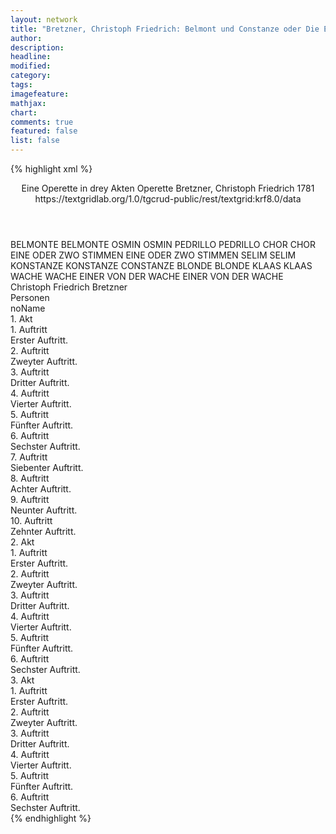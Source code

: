 ```yaml
---
layout: network
title: "Bretzner, Christoph Friedrich: Belmont und Constanze oder Die Entführung aus dem Serail (1781)"
author:
description:
headline:
modified:
category:
tags:
imagefeature: 
mathjax: 
chart: 
comments: true
featured: false
list: false
---
```

{% highlight xml %}
<?xml-model href="https://raw.githubusercontent.com/DLiNa/project/master/rules/lina.rnc"?><?xml-model href="https://raw.githubusercontent.com/DLiNa/project/master/rules/lina.sch"?>
<play xmlns="http://lina.digital">
  <header>
    <title>Belmont und Constanze oder Die Entführung aus dem Serail</title>
    <subtitle>Eine Operette in drey Akten</subtitle>
    <genretitle>Operette</genretitle>
    <author>Bretzner, Christoph Friedrich</author>
    <date type="print"/>
    <date type="premiere">1781</date>
    <date type="written"/>
    <source>https://textgridlab.org/1.0/tgcrud-public/rest/textgrid:krf8.0/data</source>
  </header>
  <personae>
    <character>
      <name>BELMONTE</name>
      <alias xml:id="belmonte">
        <name>BELMONTE</name>
      </alias>
    </character>
    <character>
      <name>OSMIN</name>
      <alias xml:id="osmin">
        <name>OSMIN</name>
      </alias>
    </character>
    <character>
      <name>PEDRILLO</name>
      <alias xml:id="pedrillo">
        <name>PEDRILLO</name>
      </alias>
    </character>
    <character>
      <name>CHOR</name>
      <alias xml:id="chor">
        <name>CHOR</name>
      </alias>
    </character>
    <character>
      <name>EINE ODER ZWO STIMMEN</name>
      <alias xml:id="eine_oder_zwo_stimmen">
        <name>EINE ODER ZWO STIMMEN</name>
      </alias>
    </character>
    <character>
      <name>SELIM</name>
      <alias xml:id="selim">
        <name>SELIM</name>
      </alias>
    </character>
    <character>
      <name>KONSTANZE</name>
      <alias xml:id="konstanze">
        <name>KONSTANZE</name>
      </alias>
      <alias xml:id="constanze">
        <name>CONSTANZE</name>
      </alias>
    </character>
    <character>
      <name>BLONDE</name>
      <alias xml:id="blonde">
        <name>BLONDE</name>
      </alias>
    </character>
    <character>
      <name>KLAAS</name>
      <alias xml:id="klaas">
        <name>KLAAS</name>
      </alias>
    </character>
    <character>
      <name>WACHE</name>
      <alias xml:id="wache">
        <name>WACHE</name>
      </alias>
    </character>
    <character>
      <name>EINER VON DER WACHE</name>
      <alias xml:id="einer_von_der_wache">
        <name>EINER VON DER WACHE</name>
      </alias>
    </character>
  </personae>
  <text>
    <div>
      <head>Christoph Friedrich Bretzner</head>
    </div>
    <div>
      <head>Personen</head>
      <div>
        <head>noName</head>
      </div>
    </div>
    <div>
      <head>1. Akt</head>
      <div>
        <head>1. Auftritt</head>
        <div>
          <head>Erster Auftritt.</head>
          <sp who="#belmonte">
            <amount n="1" unit="speech_acts"/>
            <amount n="110" unit="words"/>
            <amount n="530" unit="chars"/>
          </sp>
        </div>
      </div>
      <div>
        <head>2. Auftritt</head>
        <div>
          <head>Zweyter Auftritt.</head>
          <sp who="#osmin">
            <amount n="13" unit="speech_acts"/>
            <amount n="200" unit="words"/>
            <amount n="21" unit="lines"/>
            <amount n="1097" unit="chars"/>
          </sp>
          <sp who="#belmonte">
            <amount n="15" unit="speech_acts"/>
            <amount n="203" unit="words"/>
            <amount n="20" unit="lines"/>
            <amount n="1125" unit="chars"/>
          </sp>
        </div>
      </div>
      <div>
        <head>3. Auftritt</head>
        <div>
          <head>Dritter Auftritt.</head>
          <sp who="#osmin">
            <amount n="5" unit="speech_acts"/>
            <amount n="155" unit="words"/>
            <amount n="2" unit="lines"/>
            <amount n="846" unit="chars"/>
          </sp>
          <sp who="#pedrillo">
            <amount n="4" unit="speech_acts"/>
            <amount n="55" unit="words"/>
            <amount n="3" unit="lines"/>
            <amount n="277" unit="chars"/>
          </sp>
        </div>
      </div>
      <div>
        <head>4. Auftritt</head>
        <div>
          <head>Vierter Auftritt.</head>
          <sp who="#pedrillo">
            <amount n="12" unit="speech_acts"/>
            <amount n="517" unit="words"/>
            <amount n="1" unit="lines"/>
            <amount n="2923" unit="chars"/>
          </sp>
          <sp who="#belmonte">
            <amount n="11" unit="speech_acts"/>
            <amount n="125" unit="words"/>
            <amount n="9" unit="lines"/>
            <amount n="633" unit="chars"/>
          </sp>
        </div>
      </div>
      <div>
        <head>5. Auftritt</head>
        <div>
          <head>Fünfter Auftritt.</head>
          <sp who="#belmonte">
            <amount n="1" unit="speech_acts"/>
            <amount n="74" unit="words"/>
            <amount n="14" unit="lines"/>
            <amount n="372" unit="chars"/>
          </sp>
          <sp who="#pedrillo">
            <amount n="1" unit="speech_acts"/>
            <amount n="10" unit="words"/>
            <amount n="1" unit="lines"/>
            <amount n="66" unit="chars"/>
          </sp>
        </div>
      </div>
      <div>
        <head>6. Auftritt</head>
        <div>
          <head>Sechster Auftritt.</head>
          <sp who="#chor #eine_oder_zwo_stimmen">
            <amount n="2" unit="speech_acts"/>
            <amount n="34" unit="words"/>
            <amount n="8" unit="lines"/>
            <amount n="204" unit="chars"/>
          </sp>
          <sp who="#eine_oder_zwo_stimmen">
            <amount n="1" unit="speech_acts"/>
            <amount n="24" unit="words"/>
            <amount n="8" unit="lines"/>
            <amount n="142" unit="chars"/>
          </sp>
        </div>
      </div>
      <div>
        <head>7. Auftritt</head>
        <div>
          <head>Siebenter Auftritt.</head>
          <sp who="#selim">
            <amount n="9" unit="speech_acts"/>
            <amount n="172" unit="words"/>
            <amount n="7" unit="lines"/>
            <amount n="914" unit="chars"/>
          </sp>
          <sp who="#constanze">
            <amount n="1" unit="speech_acts"/>
            <amount n="17" unit="words"/>
            <amount n="1" unit="lines"/>
            <amount n="74" unit="chars"/>
          </sp>
          <sp who="#konstanze">
            <amount n="8" unit="speech_acts"/>
            <amount n="192" unit="words"/>
            <amount n="15" unit="lines"/>
            <amount n="1024" unit="chars"/>
          </sp>
        </div>
      </div>
      <div>
        <head>8. Auftritt</head>
        <div>
          <head>Achter Auftritt.</head>
          <sp who="#selim">
            <amount n="3" unit="speech_acts"/>
            <amount n="73" unit="words"/>
            <amount n="1" unit="lines"/>
            <amount n="417" unit="chars"/>
          </sp>
          <sp who="#pedrillo">
            <amount n="2" unit="speech_acts"/>
            <amount n="46" unit="words"/>
            <amount n="1" unit="lines"/>
            <amount n="263" unit="chars"/>
          </sp>
          <sp who="#belmonte">
            <amount n="1" unit="speech_acts"/>
            <amount n="17" unit="words"/>
            <amount n="1" unit="lines"/>
            <amount n="97" unit="chars"/>
          </sp>
        </div>
      </div>
      <div>
        <head>9. Auftritt</head>
        <div>
          <head>Neunter Auftritt.</head>
          <sp who="#pedrillo">
            <amount n="4" unit="speech_acts"/>
            <amount n="138" unit="words"/>
            <amount n="1" unit="lines"/>
            <amount n="769" unit="chars"/>
          </sp>
          <sp who="#belmonte">
            <amount n="3" unit="speech_acts"/>
            <amount n="56" unit="words"/>
            <amount n="2" unit="lines"/>
            <amount n="260" unit="chars"/>
          </sp>
        </div>
      </div>
      <div>
        <head>10. Auftritt</head>
        <div>
          <head>Zehnter Auftritt.</head>
          <sp who="#osmin">
            <amount n="12" unit="speech_acts"/>
            <amount n="203" unit="words"/>
            <amount n="13" unit="lines"/>
            <amount n="1062" unit="chars"/>
          </sp>
          <sp who="#pedrillo">
            <amount n="6" unit="speech_acts"/>
            <amount n="50" unit="words"/>
            <amount n="6" unit="lines"/>
            <amount n="284" unit="chars"/>
          </sp>
          <sp who="#belmonte">
            <amount n="2" unit="speech_acts"/>
            <amount n="16" unit="words"/>
            <amount n="2" unit="lines"/>
            <amount n="94" unit="chars"/>
          </sp>
          <sp who="#belmonte #pedrillo">
            <amount n="5" unit="speech_acts"/>
            <amount n="24" unit="words"/>
            <amount n="6" unit="lines"/>
            <amount n="107" unit="chars"/>
          </sp>
        </div>
      </div>
    </div>
    <div>
      <head>2. Akt</head>
      <div>
        <head>1. Auftritt</head>
        <div>
          <head>Erster Auftritt.</head>
          <sp who="#blonde">
            <amount n="14" unit="speech_acts"/>
            <amount n="405" unit="words"/>
            <amount n="14" unit="lines"/>
            <amount n="2256" unit="chars"/>
          </sp>
          <sp who="#osmin">
            <amount n="13" unit="speech_acts"/>
            <amount n="279" unit="words"/>
            <amount n="8" unit="lines"/>
            <amount n="1456" unit="chars"/>
          </sp>
        </div>
      </div>
      <div>
        <head>2. Auftritt</head>
        <div>
          <head>Zweyter Auftritt.</head>
          <sp who="#blonde">
            <amount n="7" unit="speech_acts"/>
            <amount n="291" unit="words"/>
            <amount n="20" unit="lines"/>
            <amount n="1614" unit="chars"/>
          </sp>
          <sp who="#konstanze">
            <amount n="5" unit="speech_acts"/>
            <amount n="112" unit="words"/>
            <amount n="10" unit="lines"/>
            <amount n="593" unit="chars"/>
          </sp>
          <sp who="#konstanze #blonde">
            <amount n="3" unit="speech_acts"/>
            <amount n="60" unit="words"/>
            <amount n="12" unit="lines"/>
            <amount n="345" unit="chars"/>
          </sp>
        </div>
      </div>
      <div>
        <head>3. Auftritt</head>
        <div>
          <head>Dritter Auftritt.</head>
          <sp who="#blonde">
            <amount n="11" unit="speech_acts"/>
            <amount n="124" unit="words"/>
            <amount n="8" unit="lines"/>
            <amount n="719" unit="chars"/>
          </sp>
          <sp who="#pedrillo">
            <amount n="10" unit="speech_acts"/>
            <amount n="214" unit="words"/>
            <amount n="4" unit="lines"/>
            <amount n="1230" unit="chars"/>
          </sp>
        </div>
      </div>
      <div>
        <head>4. Auftritt</head>
        <div>
          <head>Vierter Auftritt.</head>
          <sp who="#pedrillo">
            <amount n="1" unit="speech_acts"/>
            <amount n="78" unit="words"/>
            <amount n="11" unit="lines"/>
            <amount n="425" unit="chars"/>
          </sp>
        </div>
      </div>
      <div>
        <head>5. Auftritt</head>
        <div>
          <head>Fünfter Auftritt.</head>
          <sp who="#osmin">
            <amount n="14" unit="speech_acts"/>
            <amount n="278" unit="words"/>
            <amount n="12" unit="lines"/>
            <amount n="1242" unit="chars"/>
          </sp>
          <sp who="#pedrillo">
            <amount n="14" unit="speech_acts"/>
            <amount n="453" unit="words"/>
            <amount n="12" unit="lines"/>
            <amount n="2452" unit="chars"/>
          </sp>
          <sp who="#osmin #pedrillo">
            <amount n="2" unit="speech_acts"/>
            <amount n="27" unit="words"/>
            <amount n="7" unit="lines"/>
            <amount n="143" unit="chars"/>
          </sp>
        </div>
      </div>
      <div>
        <head>6. Auftritt</head>
        <div>
          <head>Sechster Auftritt.</head>
          <sp who="#pedrillo">
            <amount n="4" unit="speech_acts"/>
            <amount n="168" unit="words"/>
            <amount n="5" unit="lines"/>
            <amount n="890" unit="chars"/>
          </sp>
          <sp who="#belmonte">
            <amount n="6" unit="speech_acts"/>
            <amount n="144" unit="words"/>
            <amount n="7" unit="lines"/>
            <amount n="768" unit="chars"/>
          </sp>
          <sp who="#konstanze">
            <amount n="6" unit="speech_acts"/>
            <amount n="163" unit="words"/>
            <amount n="6" unit="lines"/>
            <amount n="850" unit="chars"/>
          </sp>
          <sp who="#blonde">
            <amount n="2" unit="speech_acts"/>
            <amount n="36" unit="words"/>
            <amount n="5" unit="lines"/>
            <amount n="194" unit="chars"/>
          </sp>
          <sp who="#pedrillo #belmonte #konstanze #blonde">
            <amount n="1" unit="speech_acts"/>
            <amount n="22" unit="words"/>
            <amount n="4" unit="lines"/>
            <amount n="120" unit="chars"/>
          </sp>
        </div>
      </div>
    </div>
    <div>
      <head>3. Akt</head>
      <div>
        <head>1. Auftritt</head>
        <div>
          <head>Erster Auftritt.</head>
          <sp who="#pedrillo">
            <amount n="3" unit="speech_acts"/>
            <amount n="134" unit="words"/>
            <amount n="722" unit="chars"/>
          </sp>
          <sp who="#klaas">
            <amount n="3" unit="speech_acts"/>
            <amount n="56" unit="words"/>
            <amount n="2" unit="lines"/>
            <amount n="263" unit="chars"/>
          </sp>
        </div>
      </div>
      <div>
        <head>2. Auftritt</head>
        <div>
          <head>Zweyter Auftritt.</head>
          <sp who="#pedrillo">
            <amount n="3" unit="speech_acts"/>
            <amount n="108" unit="words"/>
            <amount n="1" unit="lines"/>
            <amount n="572" unit="chars"/>
          </sp>
          <sp who="#belmonte">
            <amount n="3" unit="speech_acts"/>
            <amount n="14" unit="words"/>
            <amount n="3" unit="lines"/>
            <amount n="86" unit="chars"/>
          </sp>
        </div>
      </div>
      <div>
        <head>3. Auftritt</head>
        <div>
          <head>Dritter Auftritt.</head>
          <sp who="#belmonte">
            <amount n="1" unit="speech_acts"/>
            <amount n="90" unit="words"/>
            <amount n="12" unit="lines"/>
            <amount n="522" unit="chars"/>
          </sp>
        </div>
      </div>
      <div>
        <head>4. Auftritt</head>
        <div>
          <head>Vierter Auftritt.</head>
          <sp who="#pedrillo">
            <amount n="16" unit="speech_acts"/>
            <amount n="322" unit="words"/>
            <amount n="66" unit="lines"/>
            <amount n="1699" unit="chars"/>
          </sp>
          <sp who="#belmonte">
            <amount n="13" unit="speech_acts"/>
            <amount n="76" unit="words"/>
            <amount n="18" unit="lines"/>
            <amount n="400" unit="chars"/>
          </sp>
          <sp who="#konstanze">
            <amount n="2" unit="speech_acts"/>
            <amount n="9" unit="words"/>
            <amount n="3" unit="lines"/>
            <amount n="57" unit="chars"/>
          </sp>
        </div>
      </div>
      <div>
        <head>5. Auftritt</head>
        <div>
          <head>Fünfter Auftritt.</head>
          <sp who="#osmin">
            <amount n="19" unit="speech_acts"/>
            <amount n="194" unit="words"/>
            <amount n="47" unit="lines"/>
            <amount n="972" unit="chars"/>
          </sp>
          <sp who="#blonde">
            <amount n="2" unit="speech_acts"/>
            <amount n="8" unit="words"/>
            <amount n="3" unit="lines"/>
            <amount n="57" unit="chars"/>
          </sp>
          <sp who="#pedrillo">
            <amount n="5" unit="speech_acts"/>
            <amount n="36" unit="words"/>
            <amount n="9" unit="lines"/>
            <amount n="208" unit="chars"/>
          </sp>
          <sp who="#pedrillo #blonde">
            <amount n="3" unit="speech_acts"/>
            <amount n="16" unit="words"/>
            <amount n="4" unit="lines"/>
            <amount n="77" unit="chars"/>
          </sp>
          <sp who="#wache #einer_von_der_wache">
            <amount n="13" unit="speech_acts"/>
            <amount n="65" unit="words"/>
            <amount n="18" unit="lines"/>
            <amount n="380" unit="chars"/>
          </sp>
          <sp who="#einer_von_der_wache">
            <amount n="1" unit="speech_acts"/>
            <amount n="18" unit="words"/>
            <amount n="3" unit="lines"/>
            <amount n="101" unit="chars"/>
          </sp>
          <sp who="#belmonte">
            <amount n="2" unit="speech_acts"/>
            <amount n="8" unit="words"/>
            <amount n="2" unit="lines"/>
            <amount n="46" unit="chars"/>
          </sp>
          <sp who="#belmonte #konstanze">
            <amount n="2" unit="speech_acts"/>
            <amount n="7" unit="words"/>
            <amount n="2" unit="lines"/>
            <amount n="44" unit="chars"/>
          </sp>
          <sp who="#osmin #wache">
            <amount n="13" unit="speech_acts"/>
            <amount n="145" unit="words"/>
            <amount n="30" unit="lines"/>
            <amount n="918" unit="chars"/>
          </sp>
          <sp who="#konstanze #belmonte">
            <amount n="1" unit="speech_acts"/>
            <amount n="7" unit="words"/>
            <amount n="1" unit="lines"/>
            <amount n="35" unit="chars"/>
          </sp>
        </div>
      </div>
      <div>
        <head>6. Auftritt</head>
        <div>
          <head>Sechster Auftritt.</head>
          <sp who="#selim">
            <amount n="18" unit="speech_acts"/>
            <amount n="250" unit="words"/>
            <amount n="14" unit="lines"/>
            <amount n="1405" unit="chars"/>
          </sp>
          <sp who="#osmin">
            <amount n="10" unit="speech_acts"/>
            <amount n="247" unit="words"/>
            <amount n="6" unit="lines"/>
            <amount n="1311" unit="chars"/>
          </sp>
          <sp who="#konstanze">
            <amount n="14" unit="speech_acts"/>
            <amount n="209" unit="words"/>
            <amount n="18" unit="lines"/>
            <amount n="1129" unit="chars"/>
          </sp>
          <sp who="#belmonte">
            <amount n="17" unit="speech_acts"/>
            <amount n="179" unit="words"/>
            <amount n="14" unit="lines"/>
            <amount n="958" unit="chars"/>
          </sp>
          <sp who="#konstanze #belmonte">
            <amount n="2" unit="speech_acts"/>
            <amount n="19" unit="words"/>
            <amount n="4" unit="lines"/>
            <amount n="106" unit="chars"/>
          </sp>
          <sp who="#konstanze #belmonte">
            <amount n="3" unit="speech_acts"/>
            <amount n="19" unit="words"/>
            <amount n="3" unit="lines"/>
            <amount n="88" unit="chars"/>
          </sp>
          <sp who="#pedrillo">
            <amount n="8" unit="speech_acts"/>
            <amount n="167" unit="words"/>
            <amount n="6" unit="lines"/>
            <amount n="886" unit="chars"/>
          </sp>
          <sp who="#blonde">
            <amount n="4" unit="speech_acts"/>
            <amount n="44" unit="words"/>
            <amount n="3" unit="lines"/>
            <amount n="237" unit="chars"/>
          </sp>
          <sp who="#chor">
            <amount n="1" unit="speech_acts"/>
            <amount n="36" unit="words"/>
            <amount n="6" unit="lines"/>
            <amount n="197" unit="chars"/>
          </sp>
        </div>
      </div>
    </div>
  </text>
</play>
{% endhighlight %}
